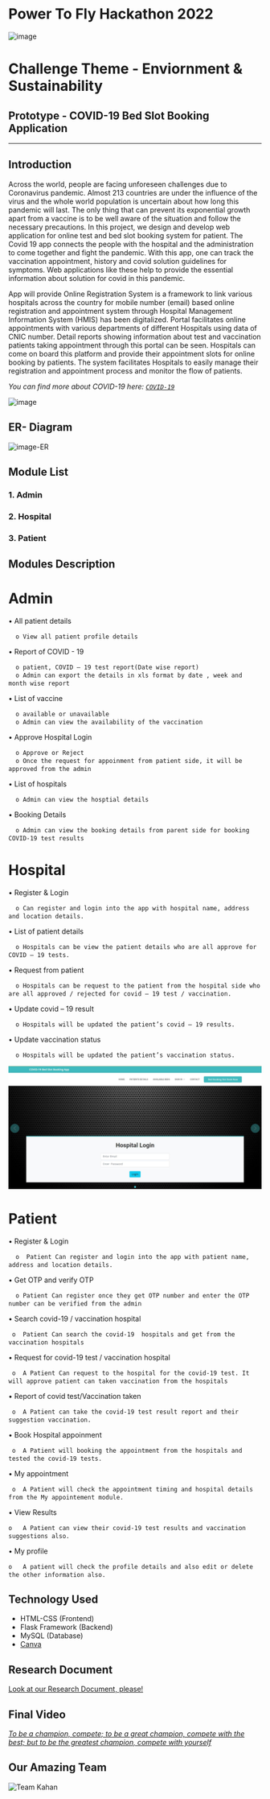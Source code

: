 
# Power To Fly Hackathon 2022  
![image](https://user-images.githubusercontent.com/108192526/175801501-072a727e-c326-40e1-b650-035aa267ebaa.jpeg) 


# Challenge Theme - Enviornment & Sustainability 
## Prototype - COVID-19 Bed Slot Booking Application 
-----------------------------------------------------------------------------

## Introduction
Across the world, people are facing unforeseen challenges due to Coronavirus pandemic. Almost 213 countries are under the influence of the virus and the whole world population is uncertain about how long this pandemic will last. The only thing that can prevent its exponential growth apart from a vaccine is to be well aware of the situation and follow the necessary precautions. In this project, we design and develop  web application for online test and bed slot booking system for patient. The Covid 19 app connects the people with the hospital and the administration to come together and fight the pandemic. With this app, one can track the vaccination appointment, history and covid solution guidelines for symptoms. Web applications like these help to provide the essential information about solution for covid in this pandemic.

App will provide Online Registration System is a framework to link various hospitals across the country for  mobile number (email) based online registration and appointment system through Hospital Management Information System (HMIS) has been digitalized. Portal facilitates online appointments with various departments of different Hospitals using  data of CNIC number. Detail reports showing information about test and vaccination patients taking appointment through this portal can be seen. Hospitals can come on board this platform and provide their appointment slots for online booking by patients. The system facilitates Hospitals to easily manage their registration and appointment process and monitor the flow of patients.

*You can find more about COVID-19 here: [`COVID-19`](https://en.wikipedia.org/wiki/COVID-19)*

![image](https://upload.wikimedia.org/wikipedia/commons/4/48/Fphar-11-00937-g001.jpg)

## ER- Diagram
 ![image-ER](https://user-images.githubusercontent.com/108192526/175801530-236e8350-47c0-45b8-b03f-1ab641e2db52.jpeg)
 
## Module List 
 ### 1. Admin 
 ### 2. Hospital
 ### 3. Patient 

## Modules Description 

# Admin

•	All patient details

      o	View all patient profile details 
   
•	Report of COVID - 19 

      o	patient, COVID – 19 test report(Date wise report)
      o	Admin can export the details in xls format by date , week and month wise report 
      
•	List of vaccine 

      o	available or unavailable
      o	Admin can view the availability of the vaccination
      
•	Approve Hospital Login

      o	Approve or Reject
      o	Once the request for appoinment from patient side, it will be approved from the admin
      
•	List of hospitals

      o	Admin can view the hosptial details 
      
•	Booking Details

      o	Admin can view the booking details from parent side for booking COVID-19 test results


# Hospital


•	Register & Login 

      o	Can register and login into the app with hospital name, address and location details.

•	List of patient details

      o	Hospitals can be view the patient details who are all approve for COVID – 19 tests.
      
•	Request from patient

      o	Hospitals can be request to the patient from the hospital side who are all approved / rejected for covid – 19 test / vaccination.
      
•	Update covid – 19 result 

      o	Hospitals will be updated the patient’s covid – 19 results.

•	Update vaccination status

      o	Hospitals will be updated the patient’s vaccination status.
      

![image](https://github.com/ch-ayesha/COVID-19-bed-slot-Booking-Application/blob/main/Hospital-staff%20login%20page%20.jpeg)


# Patient

•	Register & Login

      o	 Patient Can register and login into the app with patient name, address and location details.
      
•	Get OTP and verify OTP

      o	Patient Can register once they get OTP number and enter the OTP number can be verified from the admin
      
•	Search covid-19 / vaccination hospital

     o	Patient Can search the covid-19  hospitals and get from the vaccination hospitals
     
•	Request for covid-19 test / vaccination hospital

     o	A Patient Can request to the hospital for the covid-19 test. It will approve patient can taken vaccination from the hospitals
     
•	Report of covid test/Vaccination taken 

     o	A Patient can take the covid-19 test result report and their suggestion vaccination.
     
•	Book Hospital appoinment 

     o	A Patient will booking the appointment from the hospitals and tested the covid-19 tests.

•	My appointment

     o	A Patient will check the appointment timing and hospital details from the My appointement module.
     
•	View Results 

    o	A Patient can view their covid-19 test results and vaccination suggestions also.
    
•	My profile

    o	A patient will check the profile details and also edit or delete the other information also.






## Technology Used
- HTML-CSS (Frontend)
- Flask Framework (Backend)
- MySQL (Database)
- [Canva](https://www.canva.com)



## Research Document
[Look at our Research Document, please!]()


## Final Video
[*To be a champion, compete; to be a great champion, compete with the best; but to be the greatest champion, compete with yourself*](https://www.youtube.com/watch?v=NhgYni1v8QI&feature=emb_logo)


## Our Amazing Team

![Team Kahan](https://user-images.githubusercontent.com/108192526/175802638-c085f4ff-922f-4771-92b3-4b2969663591.jpeg)

